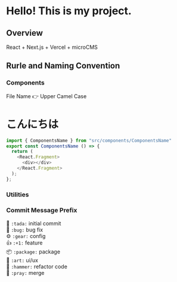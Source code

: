 # Hello! This is my project.

## Overview

React + Next.js + Vercel + microCMS

## Rurle and Naming Convention

### Components

File Name 👉 Upper Camel Case

# こんにちは

```js
import { ComponentsName } from "src/components/ComponentsName"
export const ComponentsName () => {
  return (
    <React.Fragment>
      <div></div>
    </React.Fragment>
  );
};
```

### Utilities

### Commit Message Prefix

🎉 `:tada:` initial commit
<br />
🐛 `:bug:` bug fix
<br />
⚙️ `:gear:` config
<br />
👍 `:+1:` feature
<br />
📦 `:package:` package
<br />
🎨 `:art:` ui/ux
<br />
🔨 `:hammer:` refactor code
<br />
🙏 `:pray:` merge
